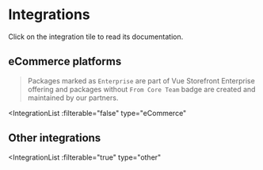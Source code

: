 # Integrations

Click on the integration tile to read its documentation.

## eCommerce platforms

> Packages marked as `Enterprise` are part of Vue Storefront Enterprise offering and packages without `From Core Team` badge are created and maintained by our partners.

<IntegrationList
  :filterable="false"
  type="eCommerce"
>
</IntegrationList>

## Other integrations

<IntegrationList
  :filterable="true"
  type="other"
>
</IntegrationList>
